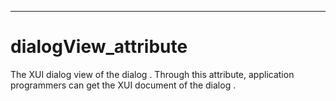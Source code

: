 

---

# dialogView_attribute

The XUI dialog view of the dialog . Through this attribute, application programmers can get the XUI document of the dialog .